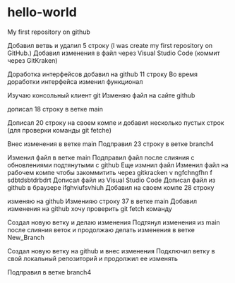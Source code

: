 # hello-world

My first repository on github



Добавил ветвь и удалил 5 строку (I was create my first repository on GitHub.)
Добавил изменения в файл через Visual Studio Code (коммит через GitKraken)

Доработка интерфейсов
добавил на github 11 строку
Во время доработки интерфейса изменил функционал

Изучаю консольный клиент git
Изменяю файл на сайте github


дописал 18 строку в ветке main

Дописал 20 строку на своем компе и добавил несколько пустых строк (для проверки команды git fetche)

Внес изменения в ветке main
Подправил 23 строку в ветке branch4

Изменил файл в ветке main
Подправил файл после слияния с обновлениями подтянутыми с github
Еще измнил файл
Изменил файл на рабочем компе чтобы закоммитить через gitkracken
v ngfchngfhn f
sdbtdsbtdrbdrt
Дописал файл из Visual Studio Code
Дописал файл из github в браузере
ifghviufsvhiuh
Добавил на своем компе 28 строку

изменяю на github
Изменияю строку 37 в ветке main
Добавил изменения на github хочу проверить git fetch команду

Создал новую ветку и делаю изменения
Подтянул изменения из main после слияния веток и продолжаю делать изменения в ветке New_Branch

Создал новую ветку на  github и внес изменения
Подключил ветку в свой локальный репозиторий и продолжил ее изменять

Подправил в ветке branch4